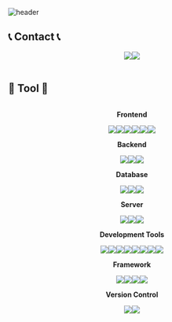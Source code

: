 ![header](https://capsule-render.vercel.app/api?color=7FFFD4&type=venom&text=Lee&fontColor=ffffff)

## 📞 Contact 📞
<div style="display: flex; justify-content: center;">
    <a href="mailto:dntjr4646@gmail.com">
        <img src="https://img.shields.io/badge/Gmail-EA4335?style=for-the-badge&logo=Gmail&logoColor=white"> 
    </a>
    <a href="https://www.instagram.com/2rain_stone">
        <img src="https://img.shields.io/badge/Instagram-E4405F?style=for-the-badge&logo=Instagram&logoColor=white"> 
    </a>
</div><br>

## 🔨 Tool 🔨
<div style="display: flex; flex-direction: column; align-items: center;">
    <!-- Frontend -->
    <p><strong>Frontend</strong></p>
    <div style="display: flex; justify-content: center;">
        <img src="https://img.shields.io/badge/React-61DAFB?style=flat-square&logo=react&logoColor=black">
        <img src="https://img.shields.io/badge/Flutter-02569B?style=for-the-badge&logo=flutter&logoColor=white">
        <img src="https://img.shields.io/badge/html5-E34F26?style=flat-square&logo=html5&logoColor=white"> 
        <img src="https://img.shields.io/badge/css-1572B6?style=flat-square&logo=css3&logoColor=white"> 
        <img src="https://img.shields.io/badge/javascript-F7DF1E?style=flat-square&logo=javascript&logoColor=black">
        <img src="https://img.shields.io/badge/JQuery-0769AD?style=flat-square&logo=jquery&logoColor=white">
    </div>
    <!-- Backend -->
    <p><strong>Backend</strong></p>
    <div style="display: flex; justify-content: center;">
        <img src="https://img.shields.io/badge/Java-ED8B00?style=for-the-badge&logo=openjdk&logoColor=white"> 
        <img src="https://img.shields.io/badge/Node.js-339933?style=for-the-badge&logo=node.js&logoColor=white">
        <img src="https://img.shields.io/badge/Python-3776AB?style=for-the-badge&logo=python&logoColor=white"> 
    </div>
    <!-- Database -->
    <p><strong>Database</strong></p>
    <div style="display: flex; justify-content: center;">
        <img src="https://img.shields.io/badge/oracle-F80000?style=for-the-badge&logo=oracle&logoColor=white"> 
        <img src="https://img.shields.io/badge/mysql-4479A1?style=for-the-badge&logo=mysql&logoColor=white">
        <img src="https://img.shields.io/badge/MariaDB-003545?style=for-the-badge&logo=mariadb&logoColor=white">
    </div>
    <!-- Server -->
    <p><strong>Server</strong></p>
    <div style="display: flex; justify-content: center;">
        <img src="https://img.shields.io/badge/linux-FCC624?style=for-the-badge&logo=linux&logoColor=black"> 
        <img src="https://img.shields.io/badge/apache tomcat-F8DC75?style=for-the-badge&logo=apachetomcat&logoColor=black">
        <img src="https://img.shields.io/badge/Amazon AWS-232F3E?style=for-the-badge&logo=amazon aws&logoColor=white"> 
    </div>
    <!-- Development Tools -->
    <p><strong>Development Tools</strong></p>
    <div style="display: flex; justify-content: center;">
        <img src="https://img.shields.io/badge/IntelliJ IDEA-000000?style=flat-square&logo=intellij-idea&logoColor=white">
        <img src="https://img.shields.io/badge/Visual Studio Code-007ACC?style=flat-square&logo=visual-studio-code&logoColor=white">
        <img src="https://img.shields.io/badge/Eclipse IDE-2C2255?style=flat-square&logo=eclipse-ide&logoColor=white">
        <img src="https://img.shields.io/badge/android%20studio-346ac1?style=for-the-badge&logo=android%20studio&logoColor=white">
        <img src="https://img.shields.io/badge/Xcode-007ACC?style=for-the-badge&logo=Xcode&logoColor=white">
        <img src="https://img.shields.io/badge/adobe%20photoshop-%2331A8FF.svg?style=for-the-badge&logo=adobe%20photoshop&logoColor=white">
        <img src="https://img.shields.io/badge/Adobe%20Premiere%20Pro-9999FF.svg?style=for-the-badge&logo=Adobe%20Premiere%20Pro&logoColor=white">
        <img src="https://img.shields.io/badge/figma-%23F24E1E.svg?style=for-the-badge&logo=figma&logoColor=white">
    </div>
    <!-- Framework -->
    <p><strong>Framework</strong></p>
    <div style="display: flex; justify-content: center;">
        <img src="https://img.shields.io/badge/Spring-6DB33F?style=flat-square&logo=spring&logoColor=white">
        <img src="https://img.shields.io/badge/Spring Boot-6DB33F?style=flat-square&logo=spring-boot&logoColor=white">
        <img src="https://img.shields.io/badge/Bootstrap-7952B3?style=flat-square&logo=bootstrap&logoColor=white">
        <img src="https://img.shields.io/badge/TensorFlow-FF6F00?style=for-the-badge&logo=tensorflow&logoColor=white">
    </div>
    <!-- Version Control -->
    <p><strong>Version Control</strong></p>
    <div style="display: flex; justify-content: center;">
        <img src="https://img.shields.io/badge/Git-F05032?style=flat-square&logo=git&logoColor=white">
        <img src="https://img.shields.io/badge/GitHub-181717?style=flat-square&logo=github&logoColor=white">
    </div>
</div>



